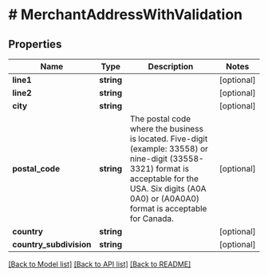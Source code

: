# # MerchantAddressWithValidation

## Properties

Name | Type | Description | Notes
------------ | ------------- | ------------- | -------------
**line1** | **string** |  | [optional]
**line2** | **string** |  | [optional]
**city** | **string** |  | [optional]
**postal_code** | **string** | The postal code where the business is located. Five-digit (example: 33558) or nine-digit (33558-3321) format is acceptable for the USA. Six digits (A0A 0A0) or (A0A0A0) format is acceptable for Canada. | [optional]
**country** | **string** |  | [optional]
**country_subdivision** | **string** |  | [optional]

[[Back to Model list]](../../README.md#models) [[Back to API list]](../../README.md#endpoints) [[Back to README]](../../README.md)
